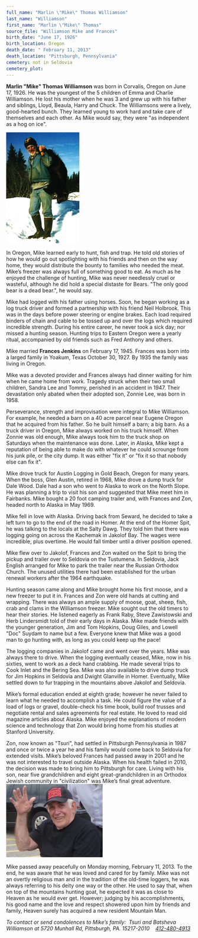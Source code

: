 ```yaml
---
full_name: "Marlin \"Mike\" Thomas Williamson"
last_name: "Williamson"
first_name: "Marlin \"Mike\" Thomas"
source_file: "Williamson Mike and Frances"
birth_date: "June 17, 1926"
birth_location: Oregon
death_date: " February 11, 2013" 
death_location: "Pittsburgh, Pennsylvania"
cemetery: not in Seldovia
cemetery_plot: 
---
```

**Marlin "Mike" Thomas Williamson** was born in Corvalis, Oregon on June
17, 1926. He was the youngest of the 5 children of Emma and Charlie
Williamson. He lost his mother when he was 3 and grew up with his father
and siblings, Lloyd, Beaula, Harry and Chuck. The Williamsons were a
lively, good-hearted bunch. They learned young to work hard and take
care of themselves and each other. As Mike would say, they were "as
independent as a hog on ice".

![](../assets/images/Williamson%20Mike%20and%20Frances/media/image1.png)

In Oregon, Mike learned early to hunt, fish and trap. He told old
stories of how he would go out spotlighting with his friends and then on
the way home, they would distribute the bounty to families who needed
the meat. Mike’s freezer was always full of something good to eat. As
much as he enjoyed the challenge of hunting, Mike was never needlessly
cruel or wasteful, although he did hold a special distaste for Bears.
"The only good bear is a dead bear.", he would say.

Mike had logged with his father using horses. Soon, he began working as
a log truck driver and formed a partnership with his friend Neil
Holbrook. This was in the days before power steering or engine brakes.
Each load required binders of chain and cable to be tossed up and over
the logs which required incredible strength. During his entire career,
he never took a sick day; nor missed a hunting season. Hunting trips to
Eastern Oregon were a yearly ritual, accompanied by old friends such as
Fred Anthony and others.

Mike married **Frances Jenkins** on February 17, 1945. Frances was born
into a larged family in Yoakum, Texas October 30, 1927. By 1935 the
family was living in Oregon.

Mike was a devoted provider and Frances always had dinner waiting for
him when he came home from work. Tragedy struck when their two small
children, Sandra Lee and Tommy, perished in an accident in 1947. Their
devastation only abated when their adopted son, Zonnie Lee, was born in
1958.

Perseverance, strength and improvisation were integral to Mike
Williamson.  For example, he needed a barn on a 40 acre parcel near
Eugene Oregon that he acquired from his father. So he built himself a
barn; a big barn. As a truck driver in Oregon, Mike always worked on his
truck himself. When Zonnie was old enough, Mike always took him to the
truck shop on Saturdays when the maintenance was done. Later, in Alaska,
Mike kept a reputation of being able to make do with whatever he could
scrounge from his junk pile, or the city dump. It was either "fix it" or
"fix it so that nobody else can fix it".

Mike drove truck for Austin Logging in Gold Beach, Oregon for many
years. When the boss, Glen Austin, retired in 1968, Mike drove a dump
truck for Dale Wood. Dale had a son who went to Alaska to work on the
North Slope. He was planning a trip to visit his son and suggested that
Mike meet him in Fairbanks. Mike bought a 20 foot camping trailer and,
with Frances and Zon, headed north to Alaska in May 1969.

Mike fell in love with Alaska. Driving back from Seward, he decided to
take a left turn to go to the end of the road in Homer. At the end of
the Homer Spit, he was talking to the locals at the Salty Dawg. They
told him that there was logging going on across the Kachemak in Jakolof
Bay. The wages were incredible, plus overtime. He would fall timber
until a driver position opened.

Mike flew over to Jakolof, Frances and Zon waited on the Spit to bring
the pickup and trailer over to Seldovia on the Tustumena. In Seldovia,
Jack English arranged for Mike to park the trailer near the Russian
Orthodox Church. The unused utilities there had been established for the
urban renewal workers after the 1964 earthquake.

Hunting season came along and Mike brought home his first moose, and a
new freezer to put it in. Frances and Zon were old hands at cutting and
wrapping. There was always an ample supply of moose, goat, sheep, fish,
crab and clams in the Williamson freezer. Mike sought out the old timers
to hear their stories. He listened eagerly as Frank Raby, Steve
Zawistowski and Herb Lindersmidt told of their early days in Alaska.
Mike made friends with the younger generation, Jim and Tom Hopkins, Doug
Giles, and Lowell "Doc" Suydam to name but a few. Everyone knew that
Mike was a good man to go hunting with, as long as you could keep up the
pace\!

The logging companies in Jakolof came and went over the years. Mike was
always there to drive. When the logging eventually ceased, Mike, now in
his sixties, went to work as a deck hand crabbing. He made several trips
to Cook Inlet and the Bering Sea. Mike was also available to drive dump
truck for Jim Hopkins in Seldovia and Dwight Glanville in Homer.
Eventually, Mike settled down to fur trapping in the mountains above
Jakolof and Seldovia.

Mike’s formal education ended at eighth grade; however he never failed
to learn what he needed to accomplish a task. He could figure the value
of a load of logs or gravel, double-check his time book, build roof
trusses and negotiate rental and sales agreements for real estate. He
loved to read old magazine articles about Alaska. Mike enjoyed the
explanations of modern science and technology that Zon would bring home
from his studies at Stanford University.

Zon, now known as "Tsuri", had settled in Pittsburgh Pennsylvania in
1987 and once or twice a year he and his family would come back to
Seldovia for extended visits. Mike’s beloved Frances had passed away in
2001 and he was not interested to travel outside Alaska. When his health
failed in 2010, the decision was made to bring him to Pittsburgh for
care. Living with his son, near five grandchildren and eight
great-grandchildren in an Orthodox Jewish community in "civilization"
was Mike’s final great
adventure.![](../assets/images/Williamson%20Mike%20and%20Frances/media/image2.jpeg)

Mike passed away peacefully on Monday morning, February 11, 2013. To the
end, he was aware that he was loved and cared for by family. Mike was
not an overtly religious man and in the tradition of the old-time
loggers, he was always referring to his deity one way or the other. He
used to say that, when on top of the mountains hunting goat, he expected
it was as close to Heaven as he would ever get. However; judging by his
accomplishments, his good name and the love and respect showered upon
him by friends and family, Heaven surely has acquired a new resident
Mountain Man.

*To contact or send condolences to Mike’s family:  Tsuri and Batsheva
Williamson at 5720 Munhall Rd, Pittsburgh, PA. 15217-2010   
[412-480-4913](tel:412-480-4913)*

